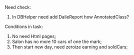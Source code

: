 Need check:
1. In DBHelper need add DaileReport how AnnotatedClass?


Conditions in task:
1. No need Html pages;
2. Salon has no more 10 cars of one the mark;
3. Then start new day, need zeroize earning and soldCars;
